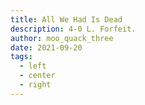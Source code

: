 ```yaml
---
title: All We Had Is Dead
description: 4-0 L. Forfeit. 
author: moo_quack_three
date: 2021-09-20
tags:
  - left
  - center
  - right
---
```

